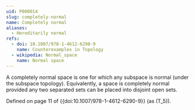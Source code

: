 ```yaml
---
uid: P000014
slug: completely-normal
name: Completely normal
aliases:
  - Hereditarily normal
refs:
  - doi: 10.1007/978-1-4612-6290-9
    name: Counterexamples in Topology
  - wikipedia: Normal_space
    name: Normal space
---
```


A completely normal space is one for which any subspace is normal (under the subspace topology). Equivalently, a space is completely normal provided any two separated sets can be placed into disjoint open sets.

Defined on page 11 of {{doi:10.1007/978-1-4612-6290-9}} (as \(T_5\)).

